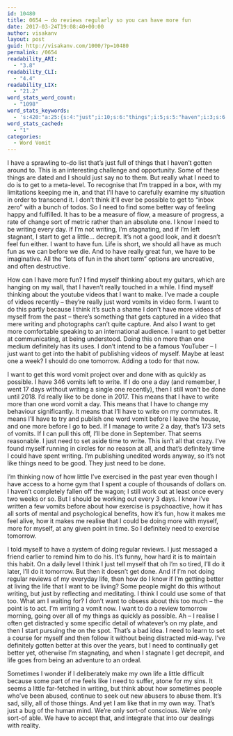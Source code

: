 ```yaml
---
id: 10480
title: 0654 – do reviews regularly so you can have more fun
date: 2017-03-24T19:08:40+00:00
author: visakanv
layout: post
guid: http://visakanv.com/1000/?p=10480
permalink: /0654
readability_ARI:
  - "3.8"
readability_CLI:
  - "4.4"
readability_LIX:
  - "21.2"
word_stats_word_count:
  - "1098"
word_stats_keywords:
  - 's:420:"a:25:{s:4:"just";i:10;s:6:"things";i:5;s:5:"haven";i:3;s:6:"really";i:5;s:4:"need";i:10;s:5:"think";i:5;s:8:"possible";i:3;s:4:"find";i:3;s:6:"better";i:5;s:4:"sort";i:3;s:4:"know";i:3;s:7:"writing";i:8;s:6:"little";i:4;s:4:"want";i:10;s:4:"life";i:5;s:8:"thinking";i:3;s:6:"videos";i:4;s:4:"word";i:4;s:6:"vomits";i:4;s:10:"definitely";i:4;s:5:"vomit";i:4;s:5:"write";i:5;s:4:"like";i:4;s:5:"means";i:4;s:4:"time";i:3;}";'
word_stats_cached:
  - "1"
categories:
  - Word Vomit
---
```

I have a sprawling to-do list that’s just full of things that I haven’t gotten around to. This is an interesting challenge and opportunity. Some of these things are dated and I should just say no to them. But really what I need to do is to get to a meta-level. To recognise that I’m trapped in a box, with my limitations keeping me in, and that I’ll have to carefully examine my situation in order to transcend it. I don’t think it’ll ever be possible to get to “inbox zero” with a bunch of todos. So I need to find some better way of feeling happy and fulfilled. It has to be a measure of flow, a measure of progress, a rate of change sort of metric rather than an absolute one. I know I need to be writing every day. If I’m not writing, I’m stagnating, and if I’m left stagnant, I start to get a little… decrepit. It’s not a good look, and it doesn’t feel fun either. I want to have fun. Life is short, we should all have as much fun as we can before we die. And to have really great fun, we have to be imaginative. All the “lots of fun in the short term” options are uncreative, and often destructive. 

How can I have more fun? I find myself thinking about my guitars, which are hanging on my wall, that I haven’t really touched in a while. I find myself thinking about the youtube videos that I want to make. I’ve made a couple of videos recently – they’re really just word vomits in video form. I want to do this partly because I think it’s such a shame I don’t have more videos of myself from the past – there’s something that gets captured in a video that mere writing and photographs can’t quite capture. And also I want to get more comfortable speaking to an international audience. I want to get better at communicating, at being understood. Doing this on more than one medium definitely has its uses. I don’t intend to be a famous YouTuber – I just want to get into the habit of publishing videos of myself. Maybe at least one a week? I should do one tomorrow. Adding a todo for that now. 

I want to get this word vomit project over and done with as quickly as possible. I have 346 vomits left to write. If I do one a day (and remember, I went 17 days without writing a single one recently), then I still won’t be done until 2018. I’d really like to be done in 2017. This means that I have to write more than one word vomit a day. This means that I have to change my behaviour significantly. It means that I’ll have to write on my commutes. It means I’ll have to try and publish one word vomit before I leave the house, and one more before I go to bed. If I manage to write 2 a day, that’s 173 sets of vomits. If I can pull this off, I’ll be done in September. That seems reasonable. I just need to set aside time to write. This isn’t all that crazy. I’ve found myself running in circles for no reason at all, and that’s definitely time I could have spent writing. I’m publishing unedited words anyway, so it’s not like things need to be good. They just need to be done.

I’m thinking now of how little I’ve exercised in the past year even though I have access to a home gym that I spent a couple of thousands of dollars on. I haven’t completely fallen off the wagon; I still work out at least once every two weeks or so. But I should be working out every 3 days. I know i’ve written a few vomits before about how exercise is psychoactive, how it has all sorts of mental and psychological benefits, how it’s fun, how it makes me feel alive, how it makes me realise that I could be doing more with myself, more for myself, at any given point in time. So I definitely need to exercise tomorrow.

I told myself to have a system of doing regular reviews. I just messaged a friend earlier to remind him to do his. It’s funny, how hard it is to maintain this habit. On a daily level I think I just tell myself that oh I’m so tired, I’ll do it later, I’ll do it tomorrow. But then it doesn’t get done. And if I’m not doing regular reviews of my everyday life, then how do I know if I’m getting better at living the life that I want to be living? Some people might do this without writing, but just by reflecting and meditating. I think I could use some of that too. What am I waiting for? I don’t want to obsess about this too much – the point is to act. I’m writing a vomit now. I want to do a review tomorrow morning, going over all of my things as quickly as possible. Ah – I realise I often get distracted y some specific detail of whatever’s on my plate, and then I start pursuing the on the spot. That’s a bad idea. I need to learn to set a course for myself and then follow it without being distracted mid-way. I’ve definitely gotten better at this over the years, but I need to continually get better yet, otherwise I’m stagnating, and when I stagnate I get decrepit, and life goes from being an adventure to an ordeal.

Sometimes I wonder if I deliberately make my own life a little difficult because some part of me feels like I need to suffer, atone for my sins. It seems a little far-fetched in writing, but think about how sometimes people who’ve been abused, continue to seek out new abusers to abuse them. It’s sad, silly, all of those things. And yet I am like that in my own way. That’s just a bug of the human mind. We’re only sort-of conscious. We’re only sort-of able. We have to accept that, and integrate that into our dealings with reality.